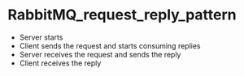 # RabbitMQ_request_reply_pattern
- Server starts
- Client sends the request and starts consuming replies
- Server receives the request and sends the reply
- Client receives the reply
